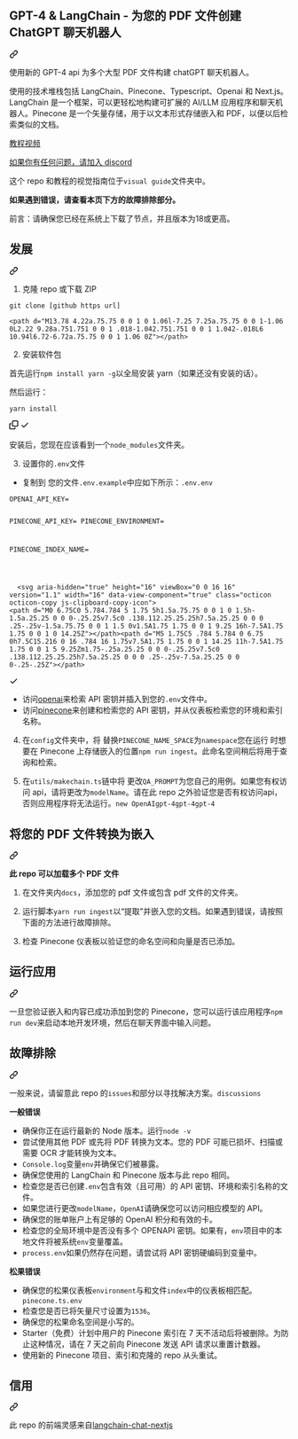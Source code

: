 <div class="Box-sc-g0xbh4-0 bJMeLZ js-snippet-clipboard-copy-unpositioned" data-hpc="true"><article class="markdown-body entry-content container-lg" itemprop="text"><div class="markdown-heading" dir="auto"><h1 tabindex="-1" class="heading-element" dir="auto"><font style="vertical-align: inherit;"><font style="vertical-align: inherit;">GPT-4 &amp; LangChain - 为您的 PDF 文件创建 ChatGPT 聊天机器人</font></font></h1><a id="user-content-gpt-4--langchain---create-a-chatgpt-chatbot-for-your-pdf-files" class="anchor" aria-label="永久链接：GPT-4 和 LangChain - 为您的 PDF 文件创建 ChatGPT 聊天机器人" href="#gpt-4--langchain---create-a-chatgpt-chatbot-for-your-pdf-files"><svg class="octicon octicon-link" viewBox="0 0 16 16" version="1.1" width="16" height="16" aria-hidden="true"><path d="m7.775 3.275 1.25-1.25a3.5 3.5 0 1 1 4.95 4.95l-2.5 2.5a3.5 3.5 0 0 1-4.95 0 .751.751 0 0 1 .018-1.042.751.751 0 0 1 1.042-.018 1.998 1.998 0 0 0 2.83 0l2.5-2.5a2.002 2.002 0 0 0-2.83-2.83l-1.25 1.25a.751.751 0 0 1-1.042-.018.751.751 0 0 1-.018-1.042Zm-4.69 9.64a1.998 1.998 0 0 0 2.83 0l1.25-1.25a.751.751 0 0 1 1.042.018.751.751 0 0 1 .018 1.042l-1.25 1.25a3.5 3.5 0 1 1-4.95-4.95l2.5-2.5a3.5 3.5 0 0 1 4.95 0 .751.751 0 0 1-.018 1.042.751.751 0 0 1-1.042.018 1.998 1.998 0 0 0-2.83 0l-2.5 2.5a1.998 1.998 0 0 0 0 2.83Z"></path></svg></a></div>
<p dir="auto"><font style="vertical-align: inherit;"><font style="vertical-align: inherit;">使用新的 GPT-4 api 为多个大型 PDF 文件构建 chatGPT 聊天机器人。</font></font></p>
<p dir="auto"><font style="vertical-align: inherit;"><font style="vertical-align: inherit;">使用的技术堆栈包括 LangChain、Pinecone、Typescript、Openai 和 Next.js。LangChain 是一个框架，可以更轻松地构建可扩展的 AI/LLM 应用程序和聊天机器人。Pinecone 是一个矢量存储，用于以文本形式存储嵌入和 PDF，以便以后检索类似的文档。</font></font></p>
<p dir="auto"><a href="https://www.youtube.com/watch?v=ih9PBGVVOO4" rel="nofollow"><font style="vertical-align: inherit;"><font style="vertical-align: inherit;">教程视频</font></font></a></p>
<p dir="auto"><a href="https://discord.gg/E4Mc77qwjm" rel="nofollow"><font style="vertical-align: inherit;"><font style="vertical-align: inherit;">如果你有任何问题，请加入 discord</font></font></a></p>
<p dir="auto"><font style="vertical-align: inherit;"><font style="vertical-align: inherit;">这个 repo 和教程的视觉指南位于</font></font><code>visual guide</code><font style="vertical-align: inherit;"><font style="vertical-align: inherit;">文件夹中。</font></font></p>
<p dir="auto"><strong><font style="vertical-align: inherit;"><font style="vertical-align: inherit;">如果遇到错误，请查看本页下方的故障排除部分。</font></font></strong></p>
<p dir="auto"><font style="vertical-align: inherit;"><font style="vertical-align: inherit;">前言：请确保您已经在系统上下载了节点，并且版本为18或更高。</font></font></p>
<div class="markdown-heading" dir="auto"><h2 tabindex="-1" class="heading-element" dir="auto"><font style="vertical-align: inherit;"><font style="vertical-align: inherit;">发展</font></font></h2><a id="user-content-development" class="anchor" aria-label="固定链接：开发" href="#development"><svg class="octicon octicon-link" viewBox="0 0 16 16" version="1.1" width="16" height="16" aria-hidden="true"><path d="m7.775 3.275 1.25-1.25a3.5 3.5 0 1 1 4.95 4.95l-2.5 2.5a3.5 3.5 0 0 1-4.95 0 .751.751 0 0 1 .018-1.042.751.751 0 0 1 1.042-.018 1.998 1.998 0 0 0 2.83 0l2.5-2.5a2.002 2.002 0 0 0-2.83-2.83l-1.25 1.25a.751.751 0 0 1-1.042-.018.751.751 0 0 1-.018-1.042Zm-4.69 9.64a1.998 1.998 0 0 0 2.83 0l1.25-1.25a.751.751 0 0 1 1.042.018.751.751 0 0 1 .018 1.042l-1.25 1.25a3.5 3.5 0 1 1-4.95-4.95l2.5-2.5a3.5 3.5 0 0 1 4.95 0 .751.751 0 0 1-.018 1.042.751.751 0 0 1-1.042.018 1.998 1.998 0 0 0-2.83 0l-2.5 2.5a1.998 1.998 0 0 0 0 2.83Z"></path></svg></a></div>
<ol dir="auto">
<li><font style="vertical-align: inherit;"><font style="vertical-align: inherit;">克隆 repo 或下载 ZIP</font></font></li>
</ol>
<div class="snippet-clipboard-content notranslate position-relative overflow-auto"><pre class="notranslate"><code>git clone [github https url]
</code></pre><div class="zeroclipboard-container">
    <clipboard-copy aria-label="Copy" class="ClipboardButton btn btn-invisible js-clipboard-copy m-2 p-0 tooltipped-no-delay d-flex flex-justify-center flex-items-center" data-copy-feedback="Copied!" data-tooltip-direction="w" value="git clone [github https url]" tabindex="0" role="button">
     
    <path d="M13.78 4.22a.75.75 0 0 1 0 1.06l-7.25 7.25a.75.75 0 0 1-1.06 0L2.22 9.28a.751.751 0 0 1 .018-1.042.751.751 0 0 1 1.042-.018L6 10.94l6.72-6.72a.75.75 0 0 1 1.06 0Z"></path>
</svg>
    </clipboard-copy>
  </div></div>
<ol start="2" dir="auto">
<li><font style="vertical-align: inherit;"><font style="vertical-align: inherit;">安装软件包</font></font></li>
</ol>
<p dir="auto"><font style="vertical-align: inherit;"><font style="vertical-align: inherit;">首先运行</font></font><code>npm install yarn -g</code><font style="vertical-align: inherit;"><font style="vertical-align: inherit;">以全局安装 yarn（如果还没有安装的话）。</font></font></p>
<p dir="auto"><font style="vertical-align: inherit;"><font style="vertical-align: inherit;">然后运行：</font></font></p>
<div class="snippet-clipboard-content notranslate position-relative overflow-auto"><pre class="notranslate"><code>yarn install
</code></pre><div class="zeroclipboard-container">
    <clipboard-copy aria-label="Copy" class="ClipboardButton btn btn-invisible js-clipboard-copy m-2 p-0 tooltipped-no-delay d-flex flex-justify-center flex-items-center" data-copy-feedback="Copied!" data-tooltip-direction="w" value="yarn install" tabindex="0" role="button">
      <svg aria-hidden="true" height="16" viewBox="0 0 16 16" version="1.1" width="16" data-view-component="true" class="octicon octicon-copy js-clipboard-copy-icon">
    <path d="M0 6.75C0 5.784.784 5 1.75 5h1.5a.75.75 0 0 1 0 1.5h-1.5a.25.25 0 0 0-.25.25v7.5c0 .138.112.25.25.25h7.5a.25.25 0 0 0 .25-.25v-1.5a.75.75 0 0 1 1.5 0v1.5A1.75 1.75 0 0 1 9.25 16h-7.5A1.75 1.75 0 0 1 0 14.25Z"></path><path d="M5 1.75C5 .784 5.784 0 6.75 0h7.5C15.216 0 16 .784 16 1.75v7.5A1.75 1.75 0 0 1 14.25 11h-7.5A1.75 1.75 0 0 1 5 9.25Zm1.75-.25a.25.25 0 0 0-.25.25v7.5c0 .138.112.25.25.25h7.5a.25.25 0 0 0 .25-.25v-7.5a.25.25 0 0 0-.25-.25Z"></path>
</svg>
      <svg aria-hidden="true" height="16" viewBox="0 0 16 16" version="1.1" width="16" data-view-component="true" class="octicon octicon-check js-clipboard-check-icon color-fg-success d-none">
    <path d="M13.78 4.22a.75.75 0 0 1 0 1.06l-7.25 7.25a.75.75 0 0 1-1.06 0L2.22 9.28a.751.751 0 0 1 .018-1.042.751.751 0 0 1 1.042-.018L6 10.94l6.72-6.72a.75.75 0 0 1 1.06 0Z"></path>
</svg>
    </clipboard-copy>
  </div></div>
<p dir="auto"><font style="vertical-align: inherit;"><font style="vertical-align: inherit;">安装后，您现在应该看到一个</font></font><code>node_modules</code><font style="vertical-align: inherit;"><font style="vertical-align: inherit;">文件夹。</font></font></p>
<ol start="3" dir="auto">
<li><font style="vertical-align: inherit;"><font style="vertical-align: inherit;">设置你的</font></font><code>.env</code><font style="vertical-align: inherit;"><font style="vertical-align: inherit;">文件</font></font></li>
</ol>
<ul dir="auto">
<li><font style="vertical-align: inherit;"><font style="vertical-align: inherit;">复制到</font><font style="vertical-align: inherit;">
您的文件</font></font><code>.env.example</code><font style="vertical-align: inherit;"><font style="vertical-align: inherit;">中</font><font style="vertical-align: inherit;">应如下所示：</font></font><code>.env</code><font style="vertical-align: inherit;"></font><code>.env</code><font style="vertical-align: inherit;"></font></li>
</ul>
<div class="snippet-clipboard-content notranslate position-relative overflow-auto"><pre class="notranslate"><code>OPENAI_API_KEY=

PINECONE_API_KEY=
PINECONE_ENVIRONMENT=

PINECONE_INDEX_NAME=

</code></pre><div class="zeroclipboard-container">
   
      <svg aria-hidden="true" height="16" viewBox="0 0 16 16" version="1.1" width="16" data-view-component="true" class="octicon octicon-copy js-clipboard-copy-icon">
    <path d="M0 6.75C0 5.784.784 5 1.75 5h1.5a.75.75 0 0 1 0 1.5h-1.5a.25.25 0 0 0-.25.25v7.5c0 .138.112.25.25.25h7.5a.25.25 0 0 0 .25-.25v-1.5a.75.75 0 0 1 1.5 0v1.5A1.75 1.75 0 0 1 9.25 16h-7.5A1.75 1.75 0 0 1 0 14.25Z"></path><path d="M5 1.75C5 .784 5.784 0 6.75 0h7.5C15.216 0 16 .784 16 1.75v7.5A1.75 1.75 0 0 1 14.25 11h-7.5A1.75 1.75 0 0 1 5 9.25Zm1.75-.25a.25.25 0 0 0-.25.25v7.5c0 .138.112.25.25.25h7.5a.25.25 0 0 0 .25-.25v-7.5a.25.25 0 0 0-.25-.25Z"></path>
</svg>
      <svg aria-hidden="true" height="16" viewBox="0 0 16 16" version="1.1" width="16" data-view-component="true" class="octicon octicon-check js-clipboard-check-icon color-fg-success d-none">
    <path d="M13.78 4.22a.75.75 0 0 1 0 1.06l-7.25 7.25a.75.75 0 0 1-1.06 0L2.22 9.28a.751.751 0 0 1 .018-1.042.751.751 0 0 1 1.042-.018L6 10.94l6.72-6.72a.75.75 0 0 1 1.06 0Z"></path>
</svg>
    </clipboard-copy>
  </div></div>
<ul dir="auto">
<li><font style="vertical-align: inherit;"><font style="vertical-align: inherit;">访问</font></font><a href="https://help.openai.com/en/articles/4936850-where-do-i-find-my-secret-api-key" rel="nofollow"><font style="vertical-align: inherit;"><font style="vertical-align: inherit;">openai</font></font></a><font style="vertical-align: inherit;"><font style="vertical-align: inherit;">来检索 API 密钥并插入到您的</font></font><code>.env</code><font style="vertical-align: inherit;"><font style="vertical-align: inherit;">文件中。</font></font></li>
<li><font style="vertical-align: inherit;"><font style="vertical-align: inherit;">访问</font></font><a href="https://pinecone.io/" rel="nofollow"><font style="vertical-align: inherit;"><font style="vertical-align: inherit;">pinecone</font></font></a><font style="vertical-align: inherit;"><font style="vertical-align: inherit;">来创建和检索您的 API 密钥，并从仪表板检索您的环境和索引名称。</font></font></li>
</ul>
<ol start="4" dir="auto">
<li>
<p dir="auto"><font style="vertical-align: inherit;"><font style="vertical-align: inherit;">在</font></font><code>config</code><font style="vertical-align: inherit;"><font style="vertical-align: inherit;">文件夹中，将 替换</font></font><code>PINECONE_NAME_SPACE</code><font style="vertical-align: inherit;"><font style="vertical-align: inherit;">为</font></font><code>namespace</code><font style="vertical-align: inherit;"><font style="vertical-align: inherit;">您在运行 时想要在 Pinecone 上存储嵌入的位置</font></font><code>npm run ingest</code><font style="vertical-align: inherit;"><font style="vertical-align: inherit;">。此命名空间稍后将用于查询和检索。</font></font></p>
</li>
<li>
<p dir="auto"><font style="vertical-align: inherit;"><font style="vertical-align: inherit;">在</font></font><code>utils/makechain.ts</code><font style="vertical-align: inherit;"><font style="vertical-align: inherit;">链中将 更改</font></font><code>QA_PROMPT</code><font style="vertical-align: inherit;"><font style="vertical-align: inherit;">为您自己的用例。</font><font style="vertical-align: inherit;">如果您有权访问 api，请将</font><font style="vertical-align: inherit;">更改为</font></font><code>modelName</code><font style="vertical-align: inherit;"><font style="vertical-align: inherit;">。</font><font style="vertical-align: inherit;">请在此 repo 之外验证您是否有权访问</font><font style="vertical-align: inherit;">api，否则应用程序将无法运行。</font></font><code>new OpenAI</code><font style="vertical-align: inherit;"></font><code>gpt-4</code><font style="vertical-align: inherit;"></font><code>gpt-4</code><font style="vertical-align: inherit;"></font><code>gpt-4</code><font style="vertical-align: inherit;"></font></p>
</li>
</ol>
<div class="markdown-heading" dir="auto"><h2 tabindex="-1" class="heading-element" dir="auto"><font style="vertical-align: inherit;"><font style="vertical-align: inherit;">将您的 PDF 文件转换为嵌入</font></font></h2><a id="user-content-convert-your-pdf-files-to-embeddings" class="anchor" aria-label="永久链接：将您的 PDF 文件转换为嵌入" href="#convert-your-pdf-files-to-embeddings"><svg class="octicon octicon-link" viewBox="0 0 16 16" version="1.1" width="16" height="16" aria-hidden="true"><path d="m7.775 3.275 1.25-1.25a3.5 3.5 0 1 1 4.95 4.95l-2.5 2.5a3.5 3.5 0 0 1-4.95 0 .751.751 0 0 1 .018-1.042.751.751 0 0 1 1.042-.018 1.998 1.998 0 0 0 2.83 0l2.5-2.5a2.002 2.002 0 0 0-2.83-2.83l-1.25 1.25a.751.751 0 0 1-1.042-.018.751.751 0 0 1-.018-1.042Zm-4.69 9.64a1.998 1.998 0 0 0 2.83 0l1.25-1.25a.751.751 0 0 1 1.042.018.751.751 0 0 1 .018 1.042l-1.25 1.25a3.5 3.5 0 1 1-4.95-4.95l2.5-2.5a3.5 3.5 0 0 1 4.95 0 .751.751 0 0 1-.018 1.042.751.751 0 0 1-1.042.018 1.998 1.998 0 0 0-2.83 0l-2.5 2.5a1.998 1.998 0 0 0 0 2.83Z"></path></svg></a></div>
<p dir="auto"><strong><font style="vertical-align: inherit;"><font style="vertical-align: inherit;">此 repo 可以加载多个 PDF 文件</font></font></strong></p>
<ol dir="auto">
<li>
<p dir="auto"><font style="vertical-align: inherit;"><font style="vertical-align: inherit;">在文件夹内</font></font><code>docs</code><font style="vertical-align: inherit;"><font style="vertical-align: inherit;">，添加您的 pdf 文件或包含 pdf 文件的文件夹。</font></font></p>
</li>
<li>
<p dir="auto"><font style="vertical-align: inherit;"><font style="vertical-align: inherit;">运行脚本</font></font><code>yarn run ingest</code><font style="vertical-align: inherit;"><font style="vertical-align: inherit;">以“提取”并嵌入您的文档。如果遇到错误，请按照下面的方法进行故障排除。</font></font></p>
</li>
<li>
<p dir="auto"><font style="vertical-align: inherit;"><font style="vertical-align: inherit;">检查 Pinecone 仪表板以验证您的命名空间和向量是否已添加。</font></font></p>
</li>
</ol>
<div class="markdown-heading" dir="auto"><h2 tabindex="-1" class="heading-element" dir="auto"><font style="vertical-align: inherit;"><font style="vertical-align: inherit;">运行应用</font></font></h2><a id="user-content-run-the-app" class="anchor" aria-label="永久链接：运行应用程序" href="#run-the-app"><svg class="octicon octicon-link" viewBox="0 0 16 16" version="1.1" width="16" height="16" aria-hidden="true"><path d="m7.775 3.275 1.25-1.25a3.5 3.5 0 1 1 4.95 4.95l-2.5 2.5a3.5 3.5 0 0 1-4.95 0 .751.751 0 0 1 .018-1.042.751.751 0 0 1 1.042-.018 1.998 1.998 0 0 0 2.83 0l2.5-2.5a2.002 2.002 0 0 0-2.83-2.83l-1.25 1.25a.751.751 0 0 1-1.042-.018.751.751 0 0 1-.018-1.042Zm-4.69 9.64a1.998 1.998 0 0 0 2.83 0l1.25-1.25a.751.751 0 0 1 1.042.018.751.751 0 0 1 .018 1.042l-1.25 1.25a3.5 3.5 0 1 1-4.95-4.95l2.5-2.5a3.5 3.5 0 0 1 4.95 0 .751.751 0 0 1-.018 1.042.751.751 0 0 1-1.042.018 1.998 1.998 0 0 0-2.83 0l-2.5 2.5a1.998 1.998 0 0 0 0 2.83Z"></path></svg></a></div>
<p dir="auto"><font style="vertical-align: inherit;"><font style="vertical-align: inherit;">一旦您验证嵌入和内容已成功添加到您的 Pinecone，您可以运行该应用程序</font></font><code>npm run dev</code><font style="vertical-align: inherit;"><font style="vertical-align: inherit;">来启动本地开发环境，然后在聊天界面中输入问题。</font></font></p>
<div class="markdown-heading" dir="auto"><h2 tabindex="-1" class="heading-element" dir="auto"><font style="vertical-align: inherit;"><font style="vertical-align: inherit;">故障排除</font></font></h2><a id="user-content-troubleshooting" class="anchor" aria-label="永久链接：故障排除" href="#troubleshooting"><svg class="octicon octicon-link" viewBox="0 0 16 16" version="1.1" width="16" height="16" aria-hidden="true"><path d="m7.775 3.275 1.25-1.25a3.5 3.5 0 1 1 4.95 4.95l-2.5 2.5a3.5 3.5 0 0 1-4.95 0 .751.751 0 0 1 .018-1.042.751.751 0 0 1 1.042-.018 1.998 1.998 0 0 0 2.83 0l2.5-2.5a2.002 2.002 0 0 0-2.83-2.83l-1.25 1.25a.751.751 0 0 1-1.042-.018.751.751 0 0 1-.018-1.042Zm-4.69 9.64a1.998 1.998 0 0 0 2.83 0l1.25-1.25a.751.751 0 0 1 1.042.018.751.751 0 0 1 .018 1.042l-1.25 1.25a3.5 3.5 0 1 1-4.95-4.95l2.5-2.5a3.5 3.5 0 0 1 4.95 0 .751.751 0 0 1-.018 1.042.751.751 0 0 1-1.042.018 1.998 1.998 0 0 0-2.83 0l-2.5 2.5a1.998 1.998 0 0 0 0 2.83Z"></path></svg></a></div>
<p dir="auto"><font style="vertical-align: inherit;"><font style="vertical-align: inherit;">一般来说，请留意</font><font style="vertical-align: inherit;">此 repo 的</font></font><code>issues</code><font style="vertical-align: inherit;"><font style="vertical-align: inherit;">和部分以寻找解决方案。</font></font><code>discussions</code><font style="vertical-align: inherit;"></font></p>
<p dir="auto"><strong><font style="vertical-align: inherit;"><font style="vertical-align: inherit;">一般错误</font></font></strong></p>
<ul dir="auto">
<li><font style="vertical-align: inherit;"><font style="vertical-align: inherit;">确保你正在运行最新的 Node 版本。运行</font></font><code>node -v</code></li>
<li><font style="vertical-align: inherit;"><font style="vertical-align: inherit;">尝试使用其他 PDF 或先将 PDF 转换为文本。您的 PDF 可能已损坏、扫描或需要 OCR 才能转换为文本。</font></font></li>
<li><code>Console.log</code><font style="vertical-align: inherit;"><font style="vertical-align: inherit;">变量</font></font><code>env</code><font style="vertical-align: inherit;"><font style="vertical-align: inherit;">并确保它们被暴露。</font></font></li>
<li><font style="vertical-align: inherit;"><font style="vertical-align: inherit;">确保您使用的 LangChain 和 Pinecone 版本与此 repo 相同。</font></font></li>
<li><font style="vertical-align: inherit;"><font style="vertical-align: inherit;">检查您是否已创建</font></font><code>.env</code><font style="vertical-align: inherit;"><font style="vertical-align: inherit;">包含有效（且可用）的 API 密钥、环境和索引名称的文件。</font></font></li>
<li><font style="vertical-align: inherit;"><font style="vertical-align: inherit;">如果您进行更改</font></font><code>modelName</code><font style="vertical-align: inherit;"><font style="vertical-align: inherit;">，</font></font><code>OpenAI</code><font style="vertical-align: inherit;"><font style="vertical-align: inherit;">请确保您可以访问相应模型的 API。</font></font></li>
<li><font style="vertical-align: inherit;"><font style="vertical-align: inherit;">确保您的账单账户上有足够的 OpenAI 积分和有效的卡。</font></font></li>
<li><font style="vertical-align: inherit;"><font style="vertical-align: inherit;">检查您的全局环境中是否没有多个 OPENAPI 密钥。如果有，</font></font><code>env</code><font style="vertical-align: inherit;"><font style="vertical-align: inherit;">项目中的本地文件将被系统</font></font><code>env</code><font style="vertical-align: inherit;"><font style="vertical-align: inherit;">变量覆盖。</font></font></li>
<li><font style="vertical-align: inherit;"></font><code>process.env</code><font style="vertical-align: inherit;"><font style="vertical-align: inherit;">如果仍然存在问题，</font><font style="vertical-align: inherit;">请尝试将 API 密钥硬编码到变量中。</font></font></li>
</ul>
<p dir="auto"><strong><font style="vertical-align: inherit;"><font style="vertical-align: inherit;">松果错误</font></font></strong></p>
<ul dir="auto">
<li><font style="vertical-align: inherit;"><font style="vertical-align: inherit;">确保您的松果仪表板</font></font><code>environment</code><font style="vertical-align: inherit;"><font style="vertical-align: inherit;">与</font><font style="vertical-align: inherit;">和文件</font></font><code>index</code><font style="vertical-align: inherit;"><font style="vertical-align: inherit;">中的仪表板相匹配</font><font style="vertical-align: inherit;">。</font></font><code>pinecone.ts</code><font style="vertical-align: inherit;"></font><code>.env</code><font style="vertical-align: inherit;"></font></li>
<li><font style="vertical-align: inherit;"><font style="vertical-align: inherit;">检查您是否已将矢量尺寸设置为</font></font><code>1536</code><font style="vertical-align: inherit;"><font style="vertical-align: inherit;">。</font></font></li>
<li><font style="vertical-align: inherit;"><font style="vertical-align: inherit;">确保您的松果命名空间是小写的。</font></font></li>
<li><font style="vertical-align: inherit;"><font style="vertical-align: inherit;">Starter（免费）计划中用户的 Pinecone 索引在 7 天不活动后将被删除。为防止这种情况，请在 7 天之前向 Pinecone 发送 API 请求以重置计数器。</font></font></li>
<li><font style="vertical-align: inherit;"><font style="vertical-align: inherit;">使用新的 Pinecone 项目、索引和克隆的 repo 从头重试。</font></font></li>
</ul>
<div class="markdown-heading" dir="auto"><h2 tabindex="-1" class="heading-element" dir="auto"><font style="vertical-align: inherit;"><font style="vertical-align: inherit;">信用</font></font></h2><a id="user-content-credit" class="anchor" aria-label="永久链接：信用" href="#credit"><svg class="octicon octicon-link" viewBox="0 0 16 16" version="1.1" width="16" height="16" aria-hidden="true"><path d="m7.775 3.275 1.25-1.25a3.5 3.5 0 1 1 4.95 4.95l-2.5 2.5a3.5 3.5 0 0 1-4.95 0 .751.751 0 0 1 .018-1.042.751.751 0 0 1 1.042-.018 1.998 1.998 0 0 0 2.83 0l2.5-2.5a2.002 2.002 0 0 0-2.83-2.83l-1.25 1.25a.751.751 0 0 1-1.042-.018.751.751 0 0 1-.018-1.042Zm-4.69 9.64a1.998 1.998 0 0 0 2.83 0l1.25-1.25a.751.751 0 0 1 1.042.018.751.751 0 0 1 .018 1.042l-1.25 1.25a3.5 3.5 0 1 1-4.95-4.95l2.5-2.5a3.5 3.5 0 0 1 4.95 0 .751.751 0 0 1-.018 1.042.751.751 0 0 1-1.042.018 1.998 1.998 0 0 0-2.83 0l-2.5 2.5a1.998 1.998 0 0 0 0 2.83Z"></path></svg></a></div>
<p dir="auto"><font style="vertical-align: inherit;"><font style="vertical-align: inherit;">此 repo 的前端灵感来自</font></font><a href="https://github.com/zahidkhawaja/langchain-chat-nextjs"><font style="vertical-align: inherit;"><font style="vertical-align: inherit;">langchain-chat-nextjs</font></font></a></p>
</article></div>

